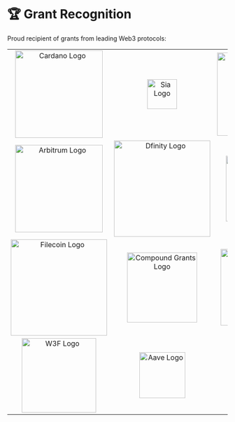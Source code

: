 # 🏆 Grant Recognition

Proud recipient of grants from leading Web3 protocols:

<table>
<tr>
<td align="center" width="33%" height="120">
<picture>
<source media="(prefers-color-scheme: dark)" srcset="https://github.com/user-attachments/assets/be3a1248-1c45-415d-893d-339e3ff77e79">
<source media="(prefers-color-scheme: light)" srcset="https://github.com/user-attachments/assets/3f0c762a-77d3-4d8e-a1be-1919c1302a1f">
<img alt="Cardano Logo" src="https://github.com/user-attachments/assets/be3a1248-1c45-415d-893d-339e3ff77e79" width="200px">
</picture>
</td>
<td align="center" width="33%">
<picture>
<source media="(prefers-color-scheme: dark)" srcset="https://github.com/user-attachments/assets/8286299f-4b9f-45fc-a4db-9c6a857ff5a7">
<source media="(prefers-color-scheme: light)" srcset="https://github.com/user-attachments/assets/70a17847-fe00-4a32-8a4e-902c2c1555d5">
<img alt="Sia Logo" src="https://github.com/user-attachments/assets/8286299f-4b9f-45fc-a4db-9c6a857ff5a7" width="68px">
</picture>
</td>
<td align="center" width="33%">
<picture>
<source media="(prefers-color-scheme: dark)" srcset="https://github.com/user-attachments/assets/a56aa4ba-b14e-4e25-9f20-1c32e3d51413">
<source media="(prefers-color-scheme: light)" srcset="https://github.com/user-attachments/assets/6ce9f2a8-99ee-41e9-ae45-5da7d9c12960">
<img alt="Starknet Logo" src="https://github.com/user-attachments/assets/a56aa4ba-b14e-4e25-9f20-1c32e3d51413" width="190px">
</picture>
</td>
</tr>

<tr>
<td align="center" height="120">
<picture>
<source media="(prefers-color-scheme: dark)" srcset="https://github.com/user-attachments/assets/cf34bef2-e975-4190-9410-f18a1596da9a">
<source media="(prefers-color-scheme: light)" srcset="https://github.com/user-attachments/assets/bdad0729-5987-4d19-94d9-b311333cd300">
<img alt="Arbitrum Logo" src="https://github.com/user-attachments/assets/cf34bef2-e975-4190-9410-f18a1596da9a" width="200px">
</picture>
</td>
<td align="center">
<picture>
<source media="(prefers-color-scheme: dark)" srcset="https://github.com/user-attachments/assets/04ad242a-1e79-4c1c-b3da-7eebab7b95e3">
<source media="(prefers-color-scheme: light)" srcset="https://github.com/user-attachments/assets/5875352c-4aa0-4e37-b7d4-d5a4b42182c9">
<img alt="Dfinity Logo" src="https://github.com/user-attachments/assets/04ad242a-1e79-4c1c-b3da-7eebab7b95e3" width="220px">
</picture>
</td>
<td align="center">
<picture>
<source media="(prefers-color-scheme: dark)" srcset="https://github.com/user-attachments/assets/38aeebaa-c5c9-44b2-913d-99ddd935bb09">
<source media="(prefers-color-scheme: light)" srcset="https://github.com/user-attachments/assets/04e1f31b-a91a-4a82-af1e-4731dbe42ce5">
<img alt="SCF Logo" src="https://github.com/user-attachments/assets/38aeebaa-c5c9-44b2-913d-99ddd935bb09" width="150px">
</picture>
</td>
</tr>

<tr>
<td align="center" height="120">
<picture>
<source media="(prefers-color-scheme: dark)" srcset="https://bafybeiaqdbd5zbl55x5vjmkwpjhqapt3ks3q4ykaclqkajhsdwyzlbz3g4.ipfs.w3s.link/Filecoin-logo-blue-white.svg">
<source media="(prefers-color-scheme: light)" srcset="https://bafybeihuk3hsy6d43dn36tqnvf6tvzleiijd5idbf2q7maw3nshnfm6wiu.ipfs.w3s.link/filecoin-logo-black-type.svg">
<img alt="Filecoin Logo" src="https://bafybeiaqdbd5zbl55x5vjmkwpjhqapt3ks3q4ykaclqkajhsdwyzlbz3g4.ipfs.w3s.link/Filecoin-logo-blue-white.svg" width="220px">
</picture>
</td>
<td align="center">
<picture>
<source media="(prefers-color-scheme: dark)" srcset="https://github.com/user-attachments/assets/5296add0-f2f4-4bd0-b72d-4f2c5de4a9a9">
<source media="(prefers-color-scheme: light)" srcset="https://github.com/user-attachments/assets/f5108554-f5e7-4257-a589-29e9aac2160d">
<img alt="Compound Grants Logo" src="https://github.com/user-attachments/assets/5296add0-f2f4-4bd0-b72d-4f2c5de4a9a9" width="160px">
</picture>
</td>
<td align="center">
<picture>
<source media="(prefers-color-scheme: dark)" srcset="https://github.com/user-attachments/assets/1e697033-f512-4515-bb3d-428880a1b897">
<source media="(prefers-color-scheme: light)" srcset="https://github.com/user-attachments/assets/821002af-1a5f-4148-b954-fdd500c2202d">
<img alt="Solana Logo" src="https://github.com/user-attachments/assets/1e697033-f512-4515-bb3d-428880a1b897" width="175px">
</picture>
</td>
</tr>

<tr>
<td align="center" height="120">
<picture>
<source media="(prefers-color-scheme: dark)" srcset="https://github.com/user-attachments/assets/cc0aa246-58f2-4ed5-9168-6d8b59153aa5">
<source media="(prefers-color-scheme: light)" srcset="https://github.com/user-attachments/assets/50199d43-3a3b-473d-95cb-f4a4accb3e02">
<img alt="W3F Logo" src="https://github.com/user-attachments/assets/807e5c57-62a4-4771-a015-45041b17e214" width="170px">
</picture>
</td>
<td align="center">
<picture>
<source media="(prefers-color-scheme: dark)" srcset="https://github.com/user-attachments/assets/c11263c2-7c86-408d-a593-10faa6ab08d8">
<source media="(prefers-color-scheme: light)" srcset="https://github.com/user-attachments/assets/f762f435-bbe5-4d28-ad72-d5038503165e">
<img alt="Aave Logo" src="https://github.com/user-attachments/assets/c11263c2-7c86-408d-a593-10faa6ab08d8" width="105px">
</picture>
</td>
<td></td>
</tr>
</table>
